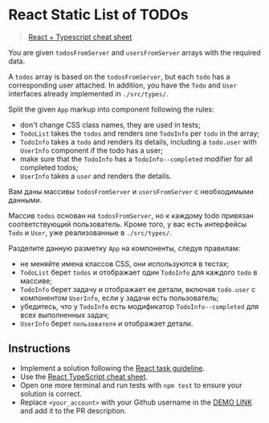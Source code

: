 # React Static List of TODOs

> [React + Typescript cheat sheet](https://mate-academy.github.io/fe-program/js/extra/react-typescript)

You are given `todosFromServer` and `usersFromServer` arrays with the required data.

A `todos` array is based on the `todosFromServer`, but each `todo` has a corresponding user attached. In addition, you have the `Todo` and `User` interfaces already implemented in `./src/types/`. 

Split the given `App` markup into component following the rules:

- don't change CSS class names, they are used in tests;
- `TodoList` takes the `todos` and renders one `TodoInfo` per `todo` in the array;
- `TodoInfo` takes a `todo` and renders its details, including a `todo.user` with `UserInfo` component if the todo has a user;
- make sure that the `TodoInfo` has a `TodoInfo--completed` modifier for all completed todos;
- `UserInfo` takes a `user` and renders the details.

Вам даны массивы `todosFromServer` и `usersFromServer` с необходимыми данными.

Массив `todos` основан на `todosFromServer`, но к каждому todo привязан соответствующий пользователь. Кроме того, у вас есть интерфейсы `Todo` и `User`, уже реализованные в `./src/types/`.

Разделите данную разметку `App` на компоненты, следуя правилам:

- не меняйте имена классов CSS, они используются в тестах;
- `TodoList` берет `todos` и отображает один `TodoInfo` для каждого `todo` в массиве;
- `TodoInfo` берет задачу и отображает ее детали, включая `todo.user` с компонентом `UserInfo`, если у задачи есть пользователь;
- убедитесь, что у `TodoInfo` есть модификатор `TodoInfo--completed` для всех выполненных задач;
- `UserInfo` берет `пользователя` и отображает детали.

## Instructions

- Implement a solution following the [React task guideline](https://github.com/mate-academy/react_task-guideline#react-tasks-guideline).
- Use the [React TypeScript cheat sheet](https://mate-academy.github.io/fe-program/js/extra/react-typescript).
- Open one more terminal and run tests with `npm test` to ensure your solution is correct.
- Replace `<your_account>` with your Github username in the [DEMO LINK](https://<your_account>.github.io/react_static-list-of-todos/) and add it to the PR description.
